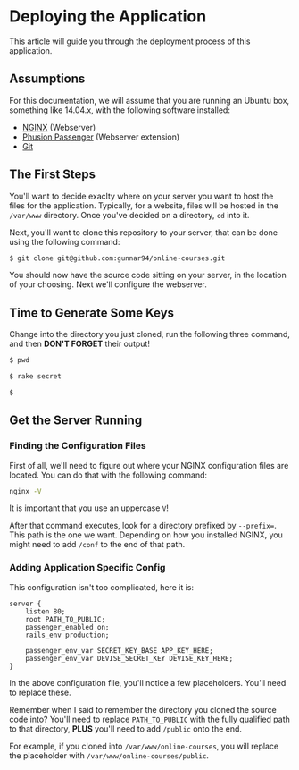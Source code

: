 # Deploying the Application

This article will guide you through the deployment process of this application.

## Assumptions

For this documentation, we will assume that you are running an Ubuntu box, something like 14.04.x, with the following software installed:

- [NGINX](http://nginx.org) (Webserver)
- [Phusion Passenger](https://www.phusionpassenger.com) (Webserver extension)
- [Git](http://git-scm.org)

## The First Steps

You'll want to decide exaclty where on your server you want to host the files for the application. Typically, for a website, files will be hosted in the `/var/www` directory. Once you've decided on a directory, `cd` into it.

Next, you'll want to clone this repository to your server, that can be done using the following command:

```bash
$ git clone git@github.com:gunnar94/online-courses.git
```

You should now have the source code sitting on your server, in the location of your choosing. Next we'll configure the webserver.

## Time to Generate Some Keys

Change into the directory you just cloned, run the following three command, and then **DON'T FORGET** their output!

```bash
$ pwd
```

```bash
$ rake secret
```

```bash
$ 
```

## Get the Server Running

### Finding the Configuration Files

First of all, we'll need to figure out where your NGINX configuration files are located. You can do that with the following command:

```bash
nginx -V
```

It is important that you use an uppercase `V`!

After that command executes, look for a directory prefixed by `--prefix=`. This path is the one we want. Depending on how you installed NGINX, you might need to add `/conf` to the end of that path.

### Adding Application Specific Config

This configuration isn't too complicated, here it is:

```nginx
server {
    listen 80;
    root PATH_TO_PUBLIC;
    passenger_enabled on;
    rails_env production;

    passenger_env_var SECRET_KEY_BASE APP_KEY_HERE;
    passenger_env_var DEVISE_SECRET_KEY DEVISE_KEY_HERE;
}
```

In the above configuration file, you'll notice a few placeholders. You'll need to replace these.

Remember when I said to remember the directory you cloned the source code into? You'll need to replace `PATH_TO_PUBLIC` with the fully qualified path to that directory, **PLUS** you'll need to add `/public` onto the end.

For example, if you cloned into `/var/www/online-courses`, you will replace the placeholder with `/var/www/online-courses/public`.

